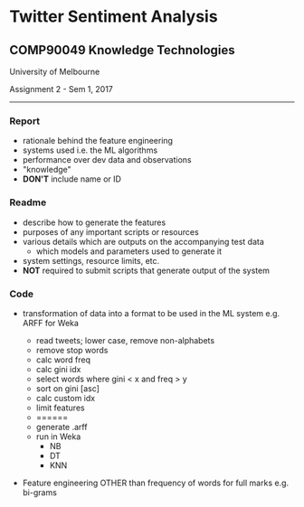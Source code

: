 # Twitter Sentiment Analysis

## COMP90049 Knowledge Technologies

University of Melbourne

Assignment 2 - Sem 1, 2017

---

### Report

- rationale behind the feature engineering
- systems used i.e. the ML algorithms
- performance over dev data and observations
- "knowledge"
- **DON'T** include name or ID

### Readme

- describe how to generate the features
- purposes of any important scripts or resources
- various details which are outputs on the accompanying test data
  - which models and parameters used to generate it
- system settings, resource limits, etc.
- **NOT** required to submit scripts that generate output of the system

### Code

- transformation of data into a format to be used in the ML system e.g. ARFF for Weka
  - read tweets; lower case, remove non-alphabets
  - remove stop words
  - calc word freq
  - calc gini idx
  - select words where gini < x and freq > y
  - sort on gini [asc]
  - calc custom idx
  - limit features
  - ======
  - generate .arff
  - run in Weka
    - NB
    - DT
    - KNN

- Feature engineering OTHER than frequency of words for full marks e.g. bi-grams
